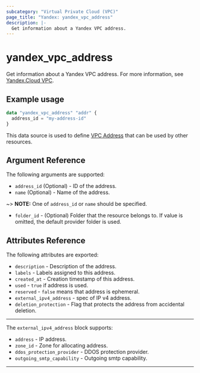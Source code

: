 ```yaml
---
subcategory: "Virtual Private Cloud (VPC)"
page_title: "Yandex: yandex_vpc_address"
description: |-
  Get information about a Yandex VPC address.
---
```



# yandex_vpc_address




Get information about a Yandex VPC address. For more information, see [Yandex.Cloud VPC](https://cloud.yandex.com/docs/vpc/concepts/address).

## Example usage

```terraform
data "yandex_vpc_address" "addr" {
  address_id = "my-address-id"
}
```

This data source is used to define [VPC Address](https://cloud.yandex.com/docs/vpc/concepts/address) that can be used by other resources.

## Argument Reference

The following arguments are supported:

* `address_id` (Optional) - ID of the address.
* `name` (Optional) - Name of the address.

~> **NOTE:** One of `address_id` or `name` should be specified.

* `folder_id` - (Optional) Folder that the resource belongs to. If value is omitted, the default provider folder is used.

## Attributes Reference

The following attributes are exported:

* `description` - Description of the address.
* `labels` - Labels assigned to this address.
* `created_at` - Creation timestamp of this address.
* `used` - `true` if address is used.
* `reserved` - `false` means that address is ephemeral.
* `external_ipv4_address` - spec of IP v4 address.
* `deletion_protection` - Flag that protects the address from accidental deletion.

---

The `external_ipv4_address` block supports:

* `address` - IP address.
* `zone_id` - Zone for allocating address.
* `ddos_protection_provider` - DDOS protection provider.
* `outgoing_smtp_capability` - Outgoing smtp capability.

---
